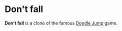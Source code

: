 # Don't fall

**Don't fall** is a clone of the famous [Doodle Jump](https://en.wikipedia.org/wiki/Doodle_Jump) game.
